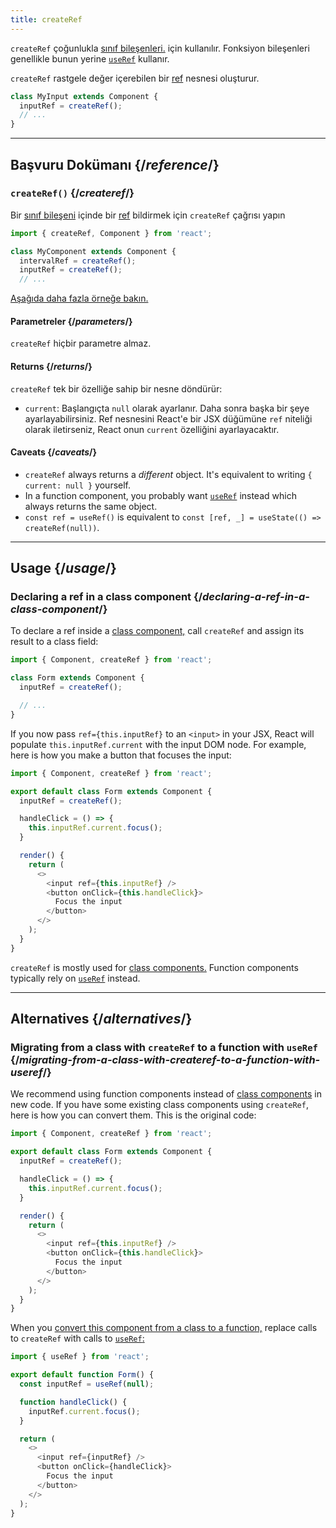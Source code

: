 ```yaml
---
title: createRef
---
```


<Pitfall>

`createRef` çoğunlukla [sınıf bileşenleri.](/reference/react/Component) için kullanılır. Fonksiyon bileşenleri genellikle bunun yerine [`useRef`](/reference/react/useRef) kullanır.

</Pitfall>

<Intro>

`createRef` rastgele değer içerebilen bir [ref](/learn/referencing-values-with-refs) nesnesi oluşturur.

```js
class MyInput extends Component {
  inputRef = createRef();
  // ...
}
```

</Intro>

<InlineToc />

---

## Başvuru Dokümanı {/*reference*/}

### `createRef()` {/*createref*/}

Bir [sınıf bileşeni](/reference/react/Component) içinde bir [ref](/learn/referencing-values-with-refs) bildirmek için `createRef` çağrısı yapın

```js
import { createRef, Component } from 'react';

class MyComponent extends Component {
  intervalRef = createRef();
  inputRef = createRef();
  // ...
```

[Aşağıda daha fazla örneğe bakın.](#usage)

#### Parametreler {/*parameters*/}

`createRef` hiçbir parametre almaz.

#### Returns {/*returns*/}

`createRef` tek bir özelliğe sahip bir nesne döndürür:

* `current`: Başlangıçta `null` olarak ayarlanır. Daha sonra başka bir şeye ayarlayabilirsiniz. Ref nesnesini React'e bir JSX düğümüne `ref` niteliği olarak iletirseniz, React onun `current` özelliğini ayarlayacaktır.

#### Caveats {/*caveats*/}

* `createRef` always returns a *different* object. It's equivalent to writing `{ current: null }` yourself.
* In a function component, you probably want [`useRef`](/reference/react/useRef) instead which always returns the same object.
* `const ref = useRef()` is equivalent to `const [ref, _] = useState(() => createRef(null))`.

---

## Usage {/*usage*/}

### Declaring a ref in a class component {/*declaring-a-ref-in-a-class-component*/}

To declare a ref inside a [class component,](/reference/react/Component) call `createRef` and assign its result to a class field:

```js {4}
import { Component, createRef } from 'react';

class Form extends Component {
  inputRef = createRef();

  // ...
}
```

If you now pass `ref={this.inputRef}` to an `<input>` in your JSX, React will populate `this.inputRef.current` with the input DOM node. For example, here is how you make a button that focuses the input:

<Sandpack>

```js
import { Component, createRef } from 'react';

export default class Form extends Component {
  inputRef = createRef();

  handleClick = () => {
    this.inputRef.current.focus();
  }

  render() {
    return (
      <>
        <input ref={this.inputRef} />
        <button onClick={this.handleClick}>
          Focus the input
        </button>
      </>
    );
  }
}
```

</Sandpack>

<Pitfall>

`createRef` is mostly used for [class components.](/reference/react/Component) Function components typically rely on [`useRef`](/reference/react/useRef) instead.

</Pitfall>

---

## Alternatives {/*alternatives*/}

### Migrating from a class with `createRef` to a function with `useRef` {/*migrating-from-a-class-with-createref-to-a-function-with-useref*/}

We recommend using function components instead of [class components](/reference/react/Component) in new code. If you have some existing class components using `createRef`, here is how you can convert them. This is the original code:

<Sandpack>

```js
import { Component, createRef } from 'react';

export default class Form extends Component {
  inputRef = createRef();

  handleClick = () => {
    this.inputRef.current.focus();
  }

  render() {
    return (
      <>
        <input ref={this.inputRef} />
        <button onClick={this.handleClick}>
          Focus the input
        </button>
      </>
    );
  }
}
```

</Sandpack>

When you [convert this component from a class to a function,](/reference/react/Component#alternatives) replace calls to `createRef` with calls to [`useRef`:](/reference/react/useRef)

<Sandpack>

```js
import { useRef } from 'react';

export default function Form() {
  const inputRef = useRef(null);

  function handleClick() {
    inputRef.current.focus();
  }

  return (
    <>
      <input ref={inputRef} />
      <button onClick={handleClick}>
        Focus the input
      </button>
    </>
  );
}
```

</Sandpack>
